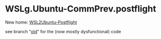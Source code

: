 # WSLg.Ubuntu-CommPrev.postflight

New home: [WSL2Ubuntu-Postflight](https://github.com/000MDK/WSL2Ubuntu-Postflight)

see branch "[old](https://github.com/000MDK/WSLg.Ubuntu-CommPrev.postflight/tree/old)" for the (now mostly dysfunctional) code
